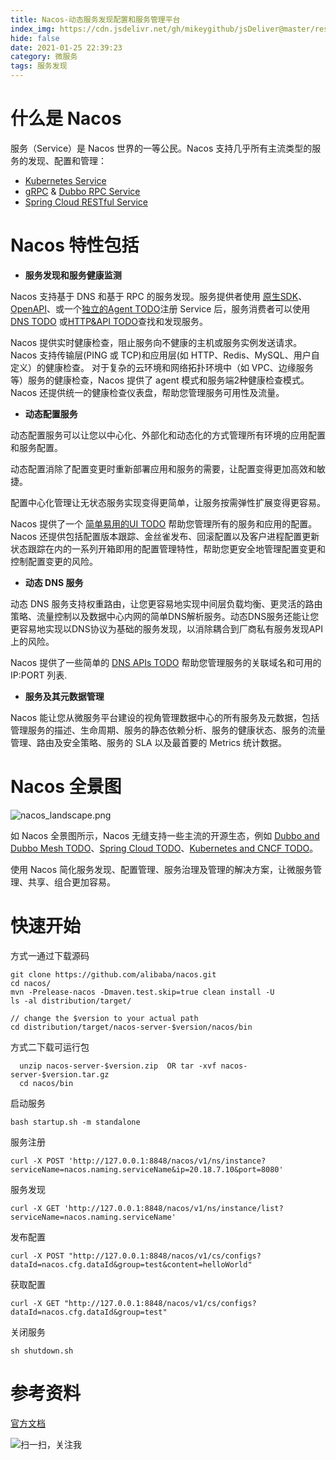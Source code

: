 ```yaml
---
title: Nacos-动态服务发现配置和服务管理平台
index_img: https://cdn.jsdelivr.net/gh/mikeygithub/jsDeliver@master/resource/img/nacos.jpg
hide: false
date: 2021-01-25 22:39:23
category: 微服务
tags: 服务发现
---
```


# 什么是 Nacos

服务（Service）是 Nacos 世界的一等公民。Nacos 支持几乎所有主流类型的服务的发现、配置和管理：

- [Kubernetes Service](https://kubernetes.io/docs/concepts/services-networking/service/)
- [gRPC](https://grpc.io/docs/guides/concepts.html#service-definition) & [Dubbo RPC Service](https://dubbo.incubator.apache.org/)
- [Spring Cloud RESTful Service](https://spring.io/understanding/REST)

# Nacos 特性包括

- **服务发现和服务健康监测**

Nacos 支持基于 DNS 和基于 RPC 的服务发现。服务提供者使用 [原生SDK](https://nacos.io/zh-cn/docs/sdk.html)、[OpenAPI](https://nacos.io/zh-cn/docs/open-API.html)、或一个[独立的Agent TODO](https://nacos.io/zh-cn/docs/other-language.html)注册 Service 后，服务消费者可以使用[DNS TODO](https://nacos.io/zh-cn/docs/xx) 或[HTTP&API TODO](https://nacos.io/zh-cn/docs/xx)查找和发现服务。

Nacos 提供实时健康检查，阻止服务向不健康的主机或服务实例发送请求。Nacos 支持传输层(PING 或 TCP)和应用层(如 HTTP、Redis、MySQL、用户自定义）的健康检查。 对于复杂的云环境和网络拓扑环境中（如 VPC、边缘服务等）服务的健康检查，Nacos 提供了 agent 模式和服务端2种健康检查模式。Nacos 还提供统一的健康检查仪表盘，帮助您管理服务可用性及流量。

- **动态配置服务**

动态配置服务可以让您以中心化、外部化和动态化的方式管理所有环境的应用配置和服务配置。

动态配置消除了配置变更时重新部署应用和服务的需要，让配置变得更加高效和敏捷。

配置中心化管理让无状态服务实现变得更简单，让服务按需弹性扩展变得更容易。

Nacos 提供了一个 [简单易用的UI TODO](https://nacos.io/zh-cn/docs/xx) 帮助您管理所有的服务和应用的配置。Nacos 还提供包括配置版本跟踪、金丝雀发布、回滚配置以及客户进程配置更新状态跟踪在内的一系列开箱即用的配置管理特性，帮助您更安全地管理配置变更和控制配置变更的风险。

- **动态 DNS 服务**

动态 DNS 服务支持权重路由，让您更容易地实现中间层负载均衡、更灵活的路由策略、流量控制以及数据中心内网的简单DNS解析服务。动态DNS服务还能让您更容易地实现以DNS协议为基础的服务发现，以消除耦合到厂商私有服务发现API上的风险。

Nacos 提供了一些简单的 [DNS APIs TODO](https://nacos.io/zh-cn/docs/xx) 帮助您管理服务的关联域名和可用的 IP:PORT 列表.

- **服务及其元数据管理**

Nacos 能让您从微服务平台建设的视角管理数据中心的所有服务及元数据，包括管理服务的描述、生命周期、服务的静态依赖分析、服务的健康状态、服务的流量管理、路由及安全策略、服务的 SLA 以及最首要的 Metrics 统计数据。

# Nacos 全景图

![nacos_landscape.png](https://cdn.jsdelivr.net/gh/mikeygithub/jsDeliver@master/resource/img/29102804_XygY.png)

如 Nacos 全景图所示，Nacos 无缝支持一些主流的开源生态，例如 [Dubbo and Dubbo Mesh TODO](https://nacos.io/zh-cn/docs/xx)、[Spring Cloud TODO](https://nacos.io/zh-cn/docs/xx)、[Kubernetes and CNCF TODO](https://nacos.io/zh-cn/docs/xx)。

使用 Nacos 简化服务发现、配置管理、服务治理及管理的解决方案，让微服务管理、共享、组合更加容易。

# 快速开始

<p class="note note-primary">
方式一通过下载源码
</p>

```jshelllanguage
git clone https://github.com/alibaba/nacos.git
cd nacos/
mvn -Prelease-nacos -Dmaven.test.skip=true clean install -U 
ls -al distribution/target/

// change the $version to your actual path
cd distribution/target/nacos-server-$version/nacos/bin
```

<p class="note note-primary">
方式二下载可运行包
</p>

```jshelllanguage
  unzip nacos-server-$version.zip  OR tar -xvf nacos-server-$version.tar.gz
  cd nacos/bin
```

<p class="note note-primary">
启动服务
</p>

```jshelllanguage
bash startup.sh -m standalone
```

<p class="note note-primary">
服务注册
</p>

```jshelllanguage
curl -X POST 'http://127.0.0.1:8848/nacos/v1/ns/instance?serviceName=nacos.naming.serviceName&ip=20.18.7.10&port=8080'
```


<p class="note note-primary">
服务发现
</p>

```jshelllanguage
curl -X GET 'http://127.0.0.1:8848/nacos/v1/ns/instance/list?serviceName=nacos.naming.serviceName'
```

<p class="note note-primary">
发布配置
</p>

```jshelllanguage
curl -X POST "http://127.0.0.1:8848/nacos/v1/cs/configs?dataId=nacos.cfg.dataId&group=test&content=helloWorld"
```


<p class="note note-primary">
获取配置
</p>

```jshelllanguage
curl -X GET "http://127.0.0.1:8848/nacos/v1/cs/configs?dataId=nacos.cfg.dataId&group=test"
```

<p class="note note-primary">
关闭服务
</p>

```jshelllanguage
sh shutdown.sh
```

# 参考资料

[官方文档](https://nacos.io/en-us/docs/quick-start.html)<br/>


![扫一扫，关注我](https://cdn.jsdelivr.net/gh/mikeygithub/jsDeliver@master/resource/img/wechat.jpg)
